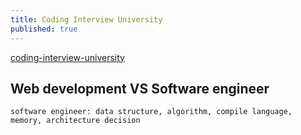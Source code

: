 ```yaml
---
title: Coding Interview University
published: true
---
```


[coding-interview-university](https://github.com/jwasham/coding-interview-university)

## Web development VS Software engineer

```
software engineer: data structure, algorithm, compile language, memory, architecture decision 
```
